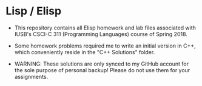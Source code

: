 # Lisp / Elisp

- This repository contains all Elisp homework and lab files associated with IUSB's CSCI-C 311 (Programming Languages) course of Spring 2018.  

- Some homework problems required me to write an initial version in C++, which conveniently reside in the "C++ Solutions" folder.

- WARNING: These solutions are only synced to my GitHub account for the sole purpose of personal backup!  Please do not use them for your assignments.
